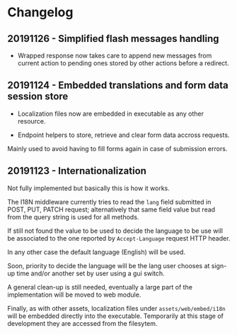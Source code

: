 # Changelog


## <a name="20191126"></a>20191126 - Simplified flash messages handling

* Wrapped response now takes care to append new messages from current action to pending ones stored by other actions before a redirect.

## <a name="20191124"></a>20191124 - Embedded translations and form data session store

* Localization files now are embedded in executable as any other resource.

* Endpoint helpers to store, retrieve and clear form data accross requests.

Mainly used to avoid having to fill forms again in case of submission errors.

## <a name="20191123"></a>20191123 - Internationalization

Not fully implemented but basically this is how it works.

The I18N middleware currently tries to read the `lang` field submitted in POST, PUT, PATCH request; alternatively that same field value but read from the query string is used for all methods.

If still not found the value to be used to decide the language to be use will be associated to the one reported by `Accept-Language` request HTTP header.

In any other case the default language (English) will be used.

Soon, priority to decide the language will be the lang user chooses at sign-up time and/or another set by user using a gui switch.

A general clean-up is still needed, eventually a large part of the implementation will be moved to web module.

Finally, as with other assets, localization files under `assets/web/embed/i18n` will be embedded directly into the executable. Temporarily at this stage of development they are accessed from the filesytem.
